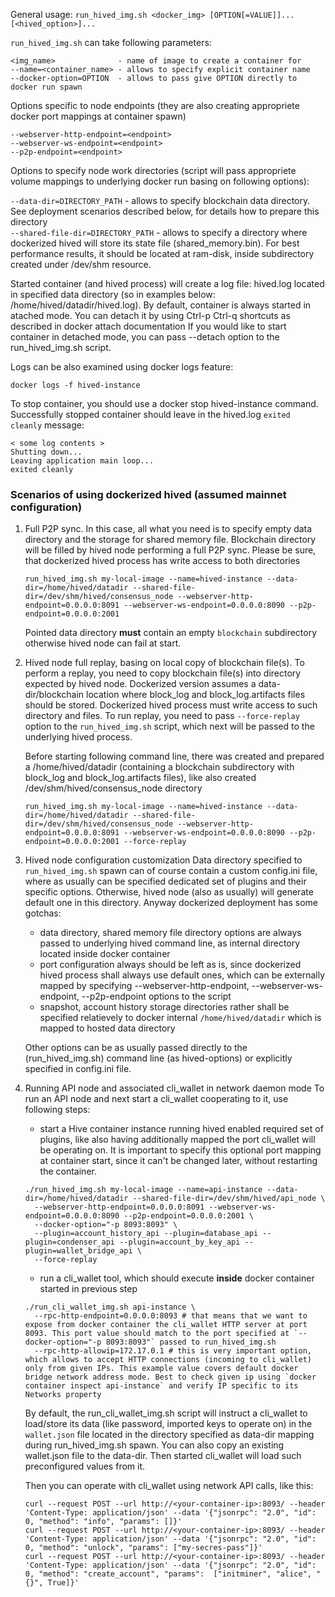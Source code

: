 General usage: `run_hived_img.sh <docker_img> [OPTION[=VALUE]]... [<hived_option>]...`

`run_hived_img.sh` can take following parameters:

```
<img_name>              - name of image to create a container for
--name=<container_name> - allows to specify explicit container name
--docker-option=OPTION  - allows to pass give OPTION directly to docker run spawn
```

Options specific to node endpoints (they are also creating appropriete docker port mappings at container spawn)

```
--webserver-http-endpoint=<endpoint>
--webserver-ws-endpoint=<endpoint>
--p2p-endpoint=<endpoint>
```

Options to specify node work directories (script will pass appropriete volume mappings to underlying docker run basing on following options):

`--data-dir=DIRECTORY_PATH` - allows to specify blockchain data directory. See deployment scenarios described below, for details how to prepare this directory<br>
`--shared-file-dir=DIRECTORY_PATH` - allows to specify a directory where dockerized hived will store its state file (shared_memory.bin). For best performance results, it should be located at ram-disk, inside subdirectory created under /dev/shm resource.

Started container (and hived process) will create a log file: hived.log located in specified data directory (so in examples below: /home/hived/datadir/hived.log).
By default, container is always started in atached mode. You can detach it by using Ctrl-p Ctrl-q shortcuts as described in docker attach documentation
If you would like to start container in detached mode, you can pass --detach option to the run_hived_img.sh script.

Logs can be also examined using docker logs feature:

`docker logs -f hived-instance`

To stop container, you should use a docker stop hived-instance command. Successfully stopped container should leave in the hived.log `exited cleanly` message:

```
< some log contents >
Shutting down...
Leaving application main loop...
exited cleanly 
```

### Scenarios of using dockerized hived (assumed mainnet configuration)

1. Full P2P sync.
    In this case, all what you need is to specify empty data directory and the storage for shared memory file. Blockchain directory will be filled by hived node performing a full P2P sync. Please be sure, that dockerized hived process has write access to both directories

    `run_hived_img.sh my-local-image --name=hived-instance --data-dir=/home/hived/datadir --shared-file-dir=/dev/shm/hived/consensus_node --webserver-http-endpoint=0.0.0.0:8091 --webserver-ws-endpoint=0.0.0.0:8090 --p2p-endpoint=0.0.0.0:2001`

    Pointed data directory **must** contain an empty `blockchain` subdirectory otherwise hived node can fail at start.

2. Hived node full replay, basing on local copy of blockchain file(s).
    To perform a replay, you need to copy blockchain file(s) into directory expected by hived node. Dockerized version assumes a data-dir/blockchain location where block_log and block_log.artifacts files should be stored. Dockerized hived process must write access to such directory and files. To run replay, you need to pass `--force-replay` option to the `run_hived_img.sh` script, which next will be passed to the underlying hived process.

    Before starting following command line, there was created and prepared a /home/hived/datadir (containing a blockchain subdirectory with block_log and block_log.artifacts files), like also created /dev/shm/hived/consensus_node directory

    `run_hived_img.sh my-local-image --name=hived-instance --data-dir=/home/hived/datadir --shared-file-dir=/dev/shm/hived/consensus_node --webserver-http-endpoint=0.0.0.0:8091 --webserver-ws-endpoint=0.0.0.0:8090 --p2p-endpoint=0.0.0.0:2001 --force-replay`

3. Hived node configuration customization
    Data directory specified to `run_hived_img.sh` spawn can of course contain a custom config.ini file, where as usually can be specified dedicated set of plugins and their specific options. Otherwise, hived node (also as usually) will generate default one in this directory. Anyway dockerized deployment has some gotchas:
    - data directory, shared memory file directory options are always passed to underlying hived command line, as internal directory located inside docker container
    - port configuration always should be left as is, since dockerized hived process shall always use default ones, which can be externally mapped by specifying --webserver-http-endpoint, --webserver-ws-endpoint, --p2p-endpoint options to the script
    - snapshot, account history storage directories rather shall be specified relatievely to docker internal `/home/hived/datadir` which is mapped to hosted data directory
    
    Other options can be as usually passed directly to the (run_hived_img.sh) command line (as hived-options) or explicitly specified in config.ini file.

4. Running API node and associated cli_wallet in network daemon mode
    To run an API node and next start a cli_wallet cooperating to it, use following steps:
    - start a Hive container instance running hived enabled required set of plugins, like also having additionally mapped the port cli_wallet will be operating on. It is important to specify this optional port mapping at container start, since it can't be changed later, without restarting the container.
    ```
    ./run_hived_img.sh my-local-image --name=api-instance --data-dir=/home/hived/datadir --shared-file-dir=/dev/shm/hived/api_node \
      --webserver-http-endpoint=0.0.0.0:8091 --webserver-ws-endpoint=0.0.0.0:8090 --p2p-endpoint=0.0.0.0:2001 \
      --docker-option="-p 8093:8093" \
      --plugin=account_history_api --plugin=database_api --plugin=condenser_api --plugin=account_by_key_api --plugin=wallet_bridge_api \
      --force-replay
    ```
    - run a cli_wallet tool, which should execute **inside** docker container started in previous step
    
    ```
    ./run_cli_wallet_img.sh api-instance \
      --rpc-http-endpoint=0.0.0.0:8093 # that means that we want to expose from docker container the cli_wallet HTTP server at port 8093. This port value should match to the port specified at `--docker-option="-p 8093:8093"` passed to run_hived_img.sh
      --rpc-http-allowip=172.17.0.1 # this is very important option, which allows to accept HTTP connections (incoming to cli_wallet) only from given IPs. This example value covers default docker bridge network address mode. Best to check given ip using `docker container inspect api-instance` and verify IP specific to its Networks property
    ```

    By default, the run_cli_wallet_img.sh script will instruct a cli_wallet to load/store its data (like password, imported keys to operate on) in the `wallet.json` file located in the directory specified as data-dir mapping during run_hived_img.sh spawn. You can also copy an existing wallet.json file to the data-dir. Then started cli_wallet will load such preconfigured values from it.

    Then you can operate with cli_wallet using network API calls, like this:
    
    ```
    curl --request POST --url http://<your-container-ip>:8093/ --header 'Content-Type: application/json' --data '{"jsonrpc": "2.0", "id": 0, "method": "info", "params": []}'
    curl --request POST --url http://<your-container-ip>:8093/ --header 'Content-Type: application/json' --data '{"jsonrpc": "2.0", "id": 0, "method": "unlock", "params": ["my-secres-pass"]}'
    curl --request POST --url http://<your-container-ip>:8093/ --header 'Content-Type: application/json' --data '{"jsonrpc": "2.0", "id": 0, "method": "create_account", "params":  ["initminer", "alice", "{}", True]}'
    ```
